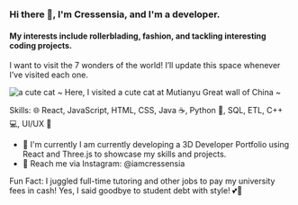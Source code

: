 ### Hi there 👋, I'm Cressensia, and I'm a developer. 
#### My interests include rollerblading, fashion, and tackling interesting coding projects.

I want to visit the 7 wonders of the world! I’ll update this space whenever I’ve visited each one.

![a cute cat](mutianyu_cat.png)
~ Here, I visited a cute cat at Mutianyu Great wall of China ~

Skills: 🌐 React, JavaScript, HTML, CSS, Java ☕, Python 🐍, SQL, ETL, C++ 💻, UI/UX 🎨

- 🥳 I'm currently I am currently developing a 3D Developer Portfolio using React and Three.js to showcase my skills and projects.
- 📩 Reach me via Instagram: @iamcressensia


Fun Fact: I juggled full-time tutoring and other jobs to pay my university fees in cash! Yes, I said goodbye to student debt with style! 💕💫
